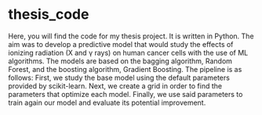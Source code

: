 # thesis_code
Here, you will find the code for my thesis project. It is written in Python.
The aim was to develop a predictive model that would study the effects of ionizing radiation (X and γ rays) on human cancer cells with the use of ML algorithms.
The models are based on the bagging algorithm, Random Forest, and the boosting algorithm, Gradient Boosting.
The pipeline is as follows: 
First, we study the base model using the default parameters provided by scikit-learn.
Next, we create a grid in order to find the parameters that optimize each model.
Finally, we use said parameters to train again our model and evaluate its potential improvement.
